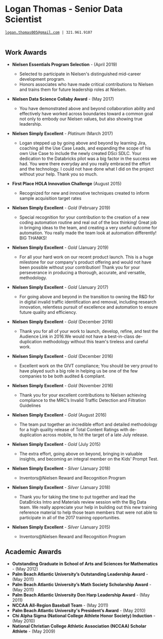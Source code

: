 # Logan Thomas - Senior Data Scientist
[`logan.thomas005@gmail.com`](mailto:logan.thomas005@gmail.com)` | 321.961.9107` <br/> <br/>

## Work Awards
- **Nielsen Essentials Program Selection** - (April 2019)
  - Selected to participate in Nielsen's distinguished mid-career development program.
  - Honors associates who have made critical contributions to Nielsen and trains them for future
    leadership roles at Nielsen.

- **Nielsen Data Science Collaby Award** - (May 2017)
  - You have demonstrated above and beyond collaboration ability and effectively have worked
  across boundaries toward a common goal not only to embody our Nielsen values, but also
  showing true leadership.

- **Nielsen Simply Excellent** - *Platinum* (March 2017)
  - Logan stepped up by going above and beyond by learning Jira, coaching all the Use Case
  Leads, and expanding the scope of his own Use Case to include the newly created DSci SDLC.
  Your dedication to the Databricks pilot was a big factor in the success we had. You were
  there everyday and you really embraced the effort and the technology. I could not have
  done what I did on the project without your help. Thank you so much.
 
- **First Place HOLA Innovation Challenge** (August 2015)  
  - Recognized for new and innovative techniques created to inform sample acquisition
  target rates

- **Nielsen Simply Excellent** - *Gold* (February 2019)
  - Special recognition for your contribution to the creation of a new coding automation
  routine and real out of the box thinking! Great job in bringing ideas to the team, and
  creating a very useful outcome for automation. You really made the team look at automation
  differently! BIG THANKS!

- **Nielsen Simply Excellent** - *Gold* (January 2019)
  - For all your hard work on our recent product launch. This is a huge milestone for our
  company's product offering and would not have been possible without your contribution!
  Thank you for your perseverance in producing a thorough, accurate, and versatile,
  methodology. 

- **Nielsen Simply Excellent** - *Gold* (January 2017)
  - For going above and beyond in the transition to owning the R&D for in digital invalid
  traffic identification and removal, including research innovation, relentless pursuit
  of excellence and automation to ensure future quality and efficiency.

- **Nielsen Simply Excellent** - *Gold* (December 2016)
  - Thank you for all of your work to launch, develop, refine, and test the Audience Link
  in 2016.We would not have a best-in-class de-duplication methodology without this
  team's tireless and careful work.

- **Nielsen Simply Excellent** - *Gold* (December 2016)
  - Excellent work on the GIVT compliance; You should be very proud to have played such a
  big role in helping us be one of the few companies to be both audited & compliant.

- **Nielsen Simply Excellent** - *Gold* (November 2016)
  - Thank you for your excellent contributions to Nielsen achieving compliance to the
  MRC’s Invalid Traffic Detection and Filtration Guidelines

- **Nielsen Simply Excellent** - *Gold* (August 2016)
  - The team put together an incredible effort and detailed methodology for a high
  quality release of Total Content Ratings with de-duplication across mobile, to hit the
  target of a late July release.

- **Nielsen Simply Excellent** - *Gold* (July 2015)
  - The extra effort, going above on beyond, bringing in valuable insights, and becoming
  an integral member on the Kids' Prompt Test.

- **Nielsen Simply Excellent** - *Silver* (January 2018)
  - Inventors@Nielsen Reward and Recognition Program

- **Nielsen Simply Excellent** - *Silver* (January 2018)
  - Thank you for taking the time to put together and lead the DataBricks Intro and
  Materials review session with the Big Data team. We really appreciate your help in
  building out this new training reference material to help those team members that
  were not able to participate in all of the 2017 training opportunities.

- **Nielsen Simply Excellent** - *Silver* (January 2015)
  - Inventors@Nielsen Reward and Recognition Program


## Academic Awards
- **Outstanding Graduate in School of Arts and Sciences for Mathematics** - (May 2012)
- **Palm Beach Atlantic University’s Outstanding Leadership Award** - (May 2011)
- **Palm Beach Atlantic University’s Math Society Scholarship Award** - (May 2011)
- **Palm Beach Atlantic University Don Harp Leadership Award** - (May 2011)
- **NCCAA All-Region Baseball Team** - (May 2011)
- **Palm Beach Atlantic University's President’s Award** - (May 2010)
- **Chi Alpha Sigma (National College Athlete Honor Society) Induction** - (May 2010)
- **National Christian College Athletic Association (NCCAA) Scholar Athlete** - (May 2009)
